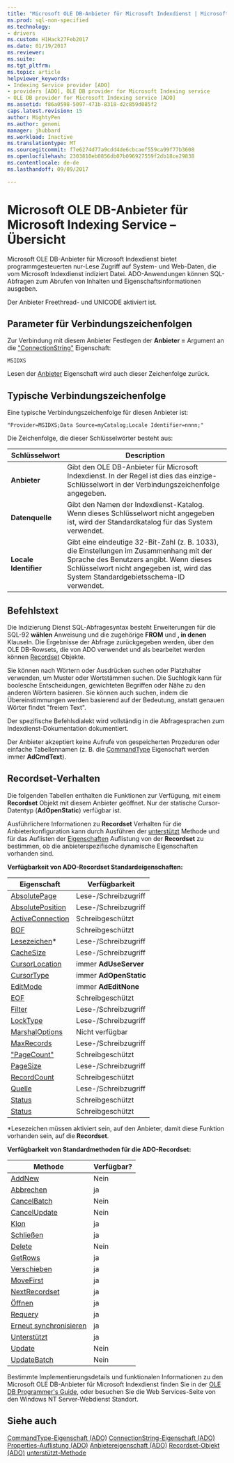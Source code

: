 ```yaml
---
title: "Microsoft OLE DB-Anbieter für Microsoft Indexdienst | Microsoft Docs"
ms.prod: sql-non-specified
ms.technology:
- drivers
ms.custom: H1Hack27Feb2017
ms.date: 01/19/2017
ms.reviewer: 
ms.suite: 
ms.tgt_pltfrm: 
ms.topic: article
helpviewer_keywords:
- Indexing Service provider [ADO]
- providers [ADO], OLE DB provider for Microsoft Indexing service
- OLE DB provider for Microsoft Indexing service [ADO]
ms.assetid: f86a0598-5097-471b-8318-d2c859d085f2
caps.latest.revision: 15
author: MightyPen
ms.author: genemi
manager: jhubbard
ms.workload: Inactive
ms.translationtype: MT
ms.sourcegitcommit: f7e6274d77a9cdd4de6cbcaef559ca99f77b3608
ms.openlocfilehash: 2303810eb0856db07b096927559f2db18ce29838
ms.contentlocale: de-de
ms.lasthandoff: 09/09/2017

---
```

# <a name="microsoft-ole-db-provider-for-microsoft-indexing-service-overview"></a>Microsoft OLE DB-Anbieter für Microsoft Indexing Service – Übersicht
Microsoft OLE DB-Anbieter für Microsoft Indexdienst bietet programmgesteuerten nur-Lese Zugriff auf System- und Web-Daten, die vom Microsoft Indexdienst indiziert Datei. ADO-Anwendungen können SQL-Abfragen zum Abrufen von Inhalten und Eigenschaftsinformationen ausgeben.

 Der Anbieter Freethread- und UNICODE aktiviert ist.

## <a name="connection-string-parameters"></a>Parameter für Verbindungszeichenfolgen
 Zur Verbindung mit diesem Anbieter Festlegen der **Anbieter =** Argument an die ["ConnectionString"](../../../ado/reference/ado-api/connectionstring-property-ado.md) Eigenschaft:

```
MSIDXS
```

 Lesen der [Anbieter](../../../ado/reference/ado-api/provider-property-ado.md) Eigenschaft wird auch dieser Zeichenfolge zurück.

## <a name="typical-connection-string"></a>Typische Verbindungszeichenfolge
 Eine typische Verbindungszeichenfolge für diesen Anbieter ist:

```
"Provider=MSIDXS;Data Source=myCatalog;Locale Identifier=nnnn;"
```

 Die Zeichenfolge, die dieser Schlüsselwörter besteht aus:

|Schlüsselwort|Description|
|-------------|-----------------|
|**Anbieter**|Gibt den OLE DB-Anbieter für Microsoft Indexdienst. In der Regel ist dies das einzige-Schlüsselwort in der Verbindungszeichenfolge angegeben.|
|**Datenquelle**|Gibt den Namen der Indexdienst-Katalog. Wenn dieses Schlüsselwort nicht angegeben ist, wird der Standardkatalog für das System verwendet.|
|**Locale Identifier**|Gibt eine eindeutige 32-Bit-Zahl (z. B. 1033), die Einstellungen im Zusammenhang mit der Sprache des Benutzers angibt. Wenn dieses Schlüsselwort nicht angegeben ist, wird das System Standardgebietsschema-ID verwendet.|

## <a name="command-text"></a>Befehlstext
 Die Indizierung Dienst SQL-Abfragesyntax besteht Erweiterungen für die SQL-92 **wählen** Anweisung und die zugehörige **FROM** und **, in denen** Klauseln. Die Ergebnisse der Abfrage zurückgegeben werden, über den OLE DB-Rowsets, die von ADO verwendet und als bearbeitet werden können [Recordset](../../../ado/reference/ado-api/recordset-object-ado.md) Objekte.

 Sie können nach Wörtern oder Ausdrücken suchen oder Platzhalter verwenden, um Muster oder Wortstämmen suchen. Die Suchlogik kann für boolesche Entscheidungen, gewichteten Begriffen oder Nähe zu den anderen Wörtern basieren. Sie können auch suchen, indem die Übereinstimmungen werden basierend auf der Bedeutung, anstatt genauen Wörter findet "freiem Text".

 Der spezifische Befehlsdialekt wird vollständig in die Abfragesprachen zum Indexdienst-Dokumentation dokumentiert.

 Der Anbieter akzeptiert keine Aufrufe von gespeicherten Prozeduren oder einfache Tabellennamen (z. B. die [CommandType](../../../ado/reference/ado-api/commandtype-property-ado.md) Eigenschaft werden immer **AdCmdText**).

## <a name="recordset-behavior"></a>Recordset-Verhalten
 Die folgenden Tabellen enthalten die Funktionen zur Verfügung, mit einem **Recordset** Objekt mit diesem Anbieter geöffnet. Nur der statische Cursor-Datentyp (**AdOpenStatic**) verfügbar ist.

 Ausführlichere Informationen zu **Recordset** Verhalten für die Anbieterkonfiguration kann durch Ausführen der [unterstützt](../../../ado/reference/ado-api/supports-method.md) Methode und für das Auflisten der [Eigenschaften](../../../ado/reference/ado-api/properties-collection-ado.md) Auflistung von der **Recordset** zu bestimmen, ob die anbieterspezifische dynamische Eigenschaften vorhanden sind.

 **Verfügbarkeit von ADO-Recordset Standardeigenschaften:**

|Eigenschaft|Verfügbarkeit|
|--------------|------------------|
|[AbsolutePage](../../../ado/reference/ado-api/absolutepage-property-ado.md)|Lese-/Schreibzugriff|
|[AbsolutePosition](../../../ado/reference/ado-api/absoluteposition-property-ado.md)|Lese-/Schreibzugriff|
|[ActiveConnection](../../../ado/reference/ado-api/activeconnection-property-ado.md)|Schreibgeschützt|
|[BOF](../../../ado/reference/ado-api/bof-eof-properties-ado.md)|Schreibgeschützt|
|[Lesezeichen](../../../ado/reference/ado-api/bookmark-property-ado.md)*|Lese-/Schreibzugriff|
|[CacheSize](../../../ado/reference/ado-api/cachesize-property-ado.md)|Lese-/Schreibzugriff|
|[CursorLocation](../../../ado/reference/ado-api/cursorlocation-property-ado.md)|immer **AdUseServer**|
|[CursorType](../../../ado/reference/ado-api/cursortype-property-ado.md)|immer **AdOpenStatic**|
|[EditMode](../../../ado/reference/ado-api/editmode-property.md)|immer **AdEditNone**|
|[EOF](../../../ado/reference/ado-api/bof-eof-properties-ado.md)|Schreibgeschützt|
|[Filter](../../../ado/reference/ado-api/filter-property.md)|Lese-/Schreibzugriff|
|[LockType](../../../ado/reference/ado-api/locktype-property-ado.md)|Lese-/Schreibzugriff|
|[MarshalOptions](../../../ado/reference/ado-api/marshaloptions-property-ado.md)|Nicht verfügbar|
|[MaxRecords](../../../ado/reference/ado-api/maxrecords-property-ado.md)|Lese-/Schreibzugriff|
|["PageCount"](../../../ado/reference/ado-api/pagecount-property-ado.md)|Schreibgeschützt|
|[PageSize](../../../ado/reference/ado-api/pagesize-property-ado.md)|Lese-/Schreibzugriff|
|[RecordCount](../../../ado/reference/ado-api/recordcount-property-ado.md)|Schreibgeschützt|
|[Quelle](../../../ado/reference/ado-api/source-property-ado-recordset.md)|Lese-/Schreibzugriff|
|[Status](../../../ado/reference/ado-api/state-property-ado.md)|Schreibgeschützt|
|[Status](../../../ado/reference/ado-api/status-property-ado-recordset.md)|Schreibgeschützt|

 \*Lesezeichen müssen aktiviert sein, auf den Anbieter, damit diese Funktion vorhanden sein, auf die **Recordset**.

 **Verfügbarkeit von Standardmethoden für die ADO-Recordset:**

|Methode|Verfügbar?|
|------------|----------------|
|[AddNew](../../../ado/reference/ado-api/addnew-method-ado.md)|Nein|
|[Abbrechen](../../../ado/reference/ado-api/cancel-method-ado.md)|ja|
|[CancelBatch](../../../ado/reference/ado-api/cancelbatch-method-ado.md)|Nein|
|[CancelUpdate](../../../ado/reference/ado-api/cancelupdate-method-ado.md)|Nein|
|[Klon](../../../ado/reference/ado-api/clone-method-ado.md)|ja|
|[Schließen](../../../ado/reference/ado-api/close-method-ado.md)|ja|
|[Delete](../../../ado/reference/ado-api/delete-method-ado-recordset.md)|Nein|
|[GetRows](../../../ado/reference/ado-api/getrows-method-ado.md)|ja|
|[Verschieben](../../../ado/reference/ado-api/move-method-ado.md)|ja|
|[MoveFirst](../../../ado/reference/ado-api/movefirst-movelast-movenext-and-moveprevious-methods-ado.md)|ja|
|[NextRecordset](../../../ado/reference/ado-api/nextrecordset-method-ado.md)|ja|
|[Öffnen](../../../ado/reference/ado-api/open-method-ado-recordset.md)|ja|
|[Requery](../../../ado/reference/ado-api/requery-method.md)|ja|
|[Erneut synchronisieren](../../../ado/reference/ado-api/resync-method.md)|ja|
|[Unterstützt](../../../ado/reference/ado-api/supports-method.md)|ja|
|[Update](../../../ado/reference/ado-api/update-method.md)|Nein|
|[UpdateBatch](../../../ado/reference/ado-api/updatebatch-method.md)|Nein|

 Bestimmte Implementierungsdetails und funktionalen Informationen zu den Microsoft OLE DB-Anbieter für Microsoft Indexdienst finden Sie in der [OLE DB Programmer's Guide](https://msdn.microsoft.com/library/windows/desktop/ms713643.aspx), oder besuchen Sie die Web Services-Seite von den Windows NT Server-Webdienst Standort.

## <a name="see-also"></a>Siehe auch
 [CommandType-Eigenschaft (ADO)](../../../ado/reference/ado-api/commandtype-property-ado.md) [ConnectionString-Eigenschaft (ADO)](../../../ado/reference/ado-api/connectionstring-property-ado.md) [Properties-Auflistung (ADO)](../../../ado/reference/ado-api/properties-collection-ado.md) [Anbietereigenschaft (ADO)](../../../ado/reference/ado-api/provider-property-ado.md) [ Recordset-Objekt (ADO)](../../../ado/reference/ado-api/recordset-object-ado.md) [unterstützt-Methode](../../../ado/reference/ado-api/supports-method.md)


